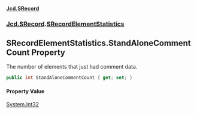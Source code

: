 #### [Jcd.SRecord](index.md 'index')
### [Jcd.SRecord](Jcd.SRecord.md 'Jcd.SRecord').[SRecordElementStatistics](Jcd.SRecord.SRecordElementStatistics.md 'Jcd.SRecord.SRecordElementStatistics')

## SRecordElementStatistics.StandAloneCommentCount Property

The number of elements that just had comment data.

```csharp
public int StandAloneCommentCount { get; set; }
```

#### Property Value
[System.Int32](https://docs.microsoft.com/en-us/dotnet/api/System.Int32 'System.Int32')